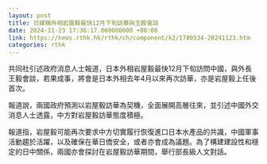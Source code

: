 ```yaml
---
layout: post
title: 日媒稱外相岩屋毅最快12月下旬訪華與王毅會談
date: 2024-11-23 17:36:17.000000000 +08:00
link: https://news.rthk.hk/rthk/ch/component/k2/1780534-20241123.htm
categories: rthk
---
```


共同社引述政府消息人士報道，日本外相岩屋毅最快12月下旬訪問中國，與外長王毅會談，若果成事，將會是日本外相去年4月以來再次訪華，亦是岩屋毅上任後首次。

報道說，兩國政府預測以岩屋毅訪華為契機，全面展開高層往來，並引述中國外交消息人士透露，中方對岩屋毅訪華態度積極。

報道指，岩屋毅可能再次要求中方切實履行恢復進口日本水產品的共識，中國軍事活動趨於活躍，以及確保在華日僑安全，或者亦會成為議題。為了構建建設性和穩定的日中關係，兩國亦會探討在岩屋毅訪華期間，舉行部長級人文對話。
